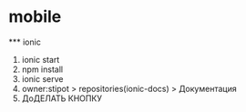 # mobile
*** ionic 
1. ionic start
2. npm install
3. ionic serve
4. owner:stipot > repositories(ionic-docs) > Документация 
5. ДоДЕЛАТЬ КНОПКУ